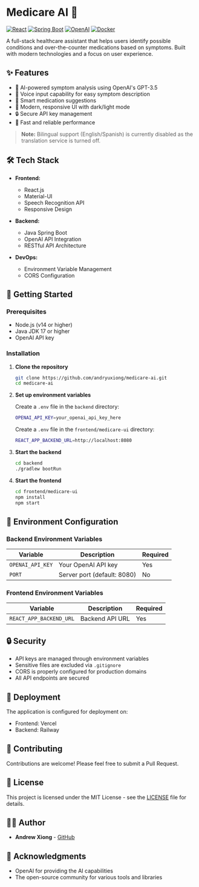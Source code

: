 # Medicare AI 🤖

[![React](https://img.shields.io/badge/React-20232A?style=for-the-badge&logo=react&logoColor=61DAFB)](https://reactjs.org/)
[![Spring Boot](https://img.shields.io/badge/Spring_Boot-6DB33F?style=for-the-badge&logo=spring-boot&logoColor=white)](https://spring.io/projects/spring-boot)
[![OpenAI](https://img.shields.io/badge/OpenAI-412991?style=for-the-badge&logo=openai&logoColor=white)](https://openai.com/)
[![Docker](https://img.shields.io/badge/Docker-2496ED?style=for-the-badge&logo=docker&logoColor=white)](https://www.docker.com/)

A full-stack healthcare assistant that helps users identify possible conditions and over-the-counter medications based on symptoms. Built with modern technologies and a focus on user experience.

## ✨ Features

- 🤖 AI-powered symptom analysis using OpenAI's GPT-3.5
- 🎤 Voice input capability for easy symptom description
- 💊 Smart medication suggestions
- 🎨 Modern, responsive UI with dark/light mode
- 🔒 Secure API key management
- 🚀 Fast and reliable performance

> **Note:** Bilingual support (English/Spanish) is currently disabled as the translation service is turned off.

## 🛠️ Tech Stack

- **Frontend:**
  - React.js
  - Material-UI
  - Speech Recognition API
  - Responsive Design

- **Backend:**
  - Java Spring Boot
  - OpenAI API Integration
  - RESTful API Architecture

- **DevOps:**
  - Environment Variable Management
  - CORS Configuration

## 🚀 Getting Started

### Prerequisites

- Node.js (v14 or higher)
- Java JDK 17 or higher
- OpenAI API key

### Installation

1. **Clone the repository**
   ```bash
   git clone https://github.com/andryuxiong/medicare-ai.git
   cd medicare-ai
   ```

2. **Set up environment variables**

   Create a `.env` file in the `backend` directory:
   ```bash
   OPENAI_API_KEY=your_openai_api_key_here
   ```

   Create a `.env` file in the `frontend/medicare-ui` directory:
   ```bash
   REACT_APP_BACKEND_URL=http://localhost:8080
   ```

3. **Start the backend**
   ```bash
   cd backend
   ./gradlew bootRun
   ```

4. **Start the frontend**
   ```bash
   cd frontend/medicare-ui
   npm install
   npm start
   ```

## 🔧 Environment Configuration

### Backend Environment Variables

| Variable | Description | Required |
|----------|-------------|----------|
| `OPENAI_API_KEY` | Your OpenAI API key | Yes |
| `PORT` | Server port (default: 8080) | No |

### Frontend Environment Variables

| Variable | Description | Required |
|----------|-------------|----------|
| `REACT_APP_BACKEND_URL` | Backend API URL | Yes |

## 🔒 Security

- API keys are managed through environment variables
- Sensitive files are excluded via `.gitignore`
- CORS is properly configured for production domains
- All API endpoints are secured

## 🚀 Deployment

The application is configured for deployment on:
- Frontend: Vercel
- Backend: Railway

## 🤝 Contributing

Contributions are welcome! Please feel free to submit a Pull Request.

## 📝 License

This project is licensed under the MIT License - see the [LICENSE](LICENSE) file for details.

## 👨‍💻 Author

- **Andrew Xiong** - [GitHub](https://github.com/andryuxiong)

## 🙏 Acknowledgments

- OpenAI for providing the AI capabilities
- The open-source community for various tools and libraries
